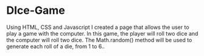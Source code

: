 # DIce-Game
Using HTML, CSS and Javascript I created a page that allows the user to play a game with the computer. In this game, the player will roll two dice and the computer will roll two dice. The Math.random() method will be used to generate each roll of a die, from 1 to 6..

